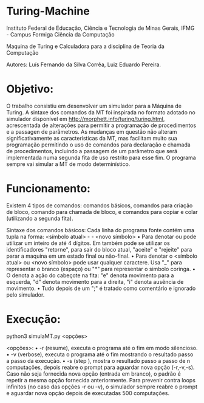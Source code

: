 # Turing-Machine

Instituto Federal de Educação, Ciência e Tecnologia de Minas Gerais, IFMG - Campus Formiga Ciência da Computação

Maquina de Turing e Calculadora para a disciplina de Teoria da Computação

Autores: Luís Fernando da Silva Corrêa, Luiz Eduardo Pereira.

# Objetivo:
O trabalho consistiu em desenvolver um simulador para a Máquina de Turing. A sintaxe dos comandos da MT foi inspirada no formato adotado no simulador disponível em http://morphett.info/turing/turing.html, acrescentada de alterações para permitir a programação de procedimentos e a passagen de parâmetros. As mudanças em questão não alteram significativamente as características da MT, mas facilitam muito sua programação permitindo o uso de comandos para declaração e chamada de procedimentos, incluindo a passagem de um parâmetro que será implementada numa segunda fita de uso restrito para esse fim. O programa sempre vai simular a MT de modo determinístico.

# Funcionamento:
Existem 4 tipos de comandos: comandos básicos, comandos para criação de bloco, comando para chamada de bloco, e comandos para copiar e colar (utilizando a segunda fita).

Sintaxe dos comandos básicos:
Cada linha do programa fonte contém uma tupla na forma: 
<estado atual> <símbolo atual> - - <novo símbolo> <movimento> <novo estado>
• Para denotar <estado atual> ou <novo estado> pode utilizar um inteiro de até 4 dígitos. Em <novo estado> também pode se utilizar os identificadores "retorne", para sair do bloco atual, "aceite" e "rejeite" para parar a maquina em um estado final ou não-final.
• Para denotar o <símbolo atual> ou <novo símbolo> pode usar qualquer caractere. Usa "_" para representar o branco (espaço) ou "*" para representar o simbolo coringa.
• O <movimento> denota a ação do cabeçote na fita: "e" denota movimento para a esquerda, "d" denota movimento para a direita, "i" denota ausência de movimento.
• Tudo depois de um ";" é tratado como comentário e ignorado pelo simulador.

# Execução:

python3 simulaMT.py <opções> <arquivo>
  
<opções>:
• -r (resume), executa o programa até o fim em modo silencioso.
• -v (verbose), executa o programa até o fim mostrando o resultado passo a passo da execução.
• -s <n> (step <n>), mostra o resultado passo a passo de n computações, depois reabre o prompt para aguardar nova opção (-r,-v,-s). Caso não seja fornecida nova opção (entrada em branco), o padrão é repetir a mesma opção fornecida anteriormente.
Para prevenir contra loops infinitos (no caso das opções -r ou -v), o simulador sempre reabre o prompt e aguardar nova opção depois de executadas 500 computações.
